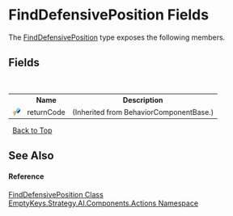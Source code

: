 # FindDefensivePosition Fields
 

The <a href="T_EmptyKeys_Strategy_AI_Components_Actions_FindDefensivePosition">FindDefensivePosition</a> type exposes the following members.


## Fields
&nbsp;<table><tr><th></th><th>Name</th><th>Description</th></tr><tr><td>![Protected field](media/protfield.gif "Protected field")</td><td>returnCode</td><td> (Inherited from BehaviorComponentBase.)</td></tr></table>&nbsp;
<a href="#finddefensiveposition-fields">Back to Top</a>

## See Also


#### Reference
<a href="T_EmptyKeys_Strategy_AI_Components_Actions_FindDefensivePosition">FindDefensivePosition Class</a><br /><a href="N_EmptyKeys_Strategy_AI_Components_Actions">EmptyKeys.Strategy.AI.Components.Actions Namespace</a><br />